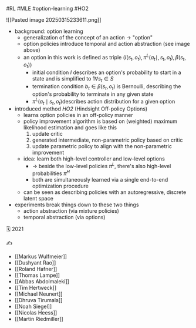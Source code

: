 #RL #MLE #option-learning #HO2

![[Pasted image 20250315233611.png]]
- background: option learning
	- generalization of the concept of an action -> "option"
	- option policies introduce temporal and action abstraction (see image above)
	- an option in this work is defined as triple $(I(s_t,o_t),\pi^L(a_t\mid,s_t,o_t),\beta(s_t,o_t))$
		- initial condition $I$ describes an option's probability to start in a state and is simplified to $1\forall s_t\in S$
		- termination condition $b_t\in\beta(s_t,o_t)$ is Bernoulli, describing the option's probability to terminate in any given state
		- $\pi^L(a_t\mid s_t,o_t)$describes action distribution for a given option
- introduced method *HO2* (Hindsight Off-policy Options)
	- learns option policies in an off-policy manner
	- policy improvement algorithm is based on (weighted) maximum likelihood estimation and goes like this
		1. update critic
		2. generated intermediate, non-parametric policy based on critic
		3. update parametric policy to align with the non-parametric improvement
	- idea: learn both high-level controller and low-level options
		- -> beside the low-level policies $\pi^L$, there's also high-level probabilities $\pi^H$
		- both are simultaneously learned via a single end-to-end optimization procedure
	- can be seen as describing policies with an autoregressive, discrete latent space
- experiments break things down to these two things
	- action abstraction (via mixture policies)
	- temporal abstraction (via options)

🗓️ 2021

✍️
- [[Markus Wulfmeier]]
- [[Dushyant Rao]]
- [[Roland Hafner]]
- [[Thomas Lampe]]
- [[Abbas Abdolmaleki]]
- [[Tim Hertweck]]
- [[Michael Neunert]]
- [[Dhruva Tirumala]]
- [[Noah Siegel]]
- [[Nicolas Heess]]
- [[Martin Riedmiller]]
